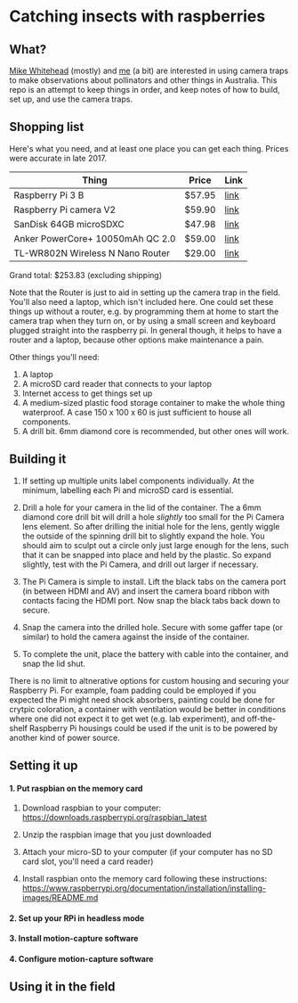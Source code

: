 # Catching insects with raspberries

## What?

[Mike Whitehead](https://michaelrwhitehead.wordpress.com/) (mostly) and [me](http://robertlanfear.com/) (a bit) are interested in using camera traps to make observations about pollinators and other things in Australia. This repo is an attempt to keep things in order, and keep notes of how to build, set up, and use the camera traps. 

## Shopping list

Here's what you need, and at least one place you can get each thing. Prices were accurate in late 2017. 

Thing | Price | Link
------------ | ------------- | -------------
Raspberry Pi 3 B | $57.95 | [link](https://www.littlebirdelectronics.com.au/raspberry-pi-3~38194)
Raspberry Pi camera V2 | $59.90 | [link](https://www.littlebirdelectronics.com.au/raspberry-pi-camera-board-v2-8-megapixels)
SanDisk 64GB microSDXC | $47.98 | [link](https://www.mwave.com.au/product/sandisk-64gb-extreme-microsdxc-uhsi-card-45mbs-ab52673?gclid=Cj0KCQjwg7HPBRDUARIsAMeR_0hD-Axpejh8nX-CrpZ7bEYesIIegPrurTqMBcV850F9jfABD0bgnBIaAoJxEALw_wcB)
Anker PowerCore+ 10050mAh QC 2.0 | $59.00 | [link](http://www.buzzgadgets.com.au/anker-powercore-plus-10050mah-portable-battery-charger-black.html?gclid=Cj0KCQjwg7HPBRDUARIsAMeR_0g6MQOVX5g0RElIYtw4LQTRVpH7G-pLAVSdR3GcaE7i3R-tefYY7_kaAtf1EALw_wcB)
TL-WR802N Wireless N Nano Router| $29.00 | [link](https://www.mwave.com.au/product/tplink-tlwr802n-300mbps-wireless-n-nano-router-ab64161?gclid=Cj0KCQjwg7HPBRDUARIsAMeR_0hcFvUOAFaheZYIzXz1Pkn0HBXFMVBssw69OmRT5FxTK9j_ZKP8kwIaAkWKEALw_wcB)

Grand total: $253.83 (excluding shipping)

Note that the Router is just to aid in setting up the camera trap in the field. You'll also need a laptop, which isn't included here. One could set these things up without a router, e.g. by programming them at home to start the camera trap when they turn on, or by using a small screen and keyboard plugged straight into the raspberry pi. In general though, it helps to have a router and a laptop, because other options make maintenance a pain.

Other things you'll need:

1. A laptop
2. A microSD card reader that connects to your laptop
3. Internet access to get things set up
4. A medium-sized plastic food storage container to make the whole thing waterproof. A case 150 x 100 x 60 is just sufficient to house all components.
5. A drill bit. 6mm diamond core is recommended, but other ones will work.

## Building it

1. If setting up multiple units label components individually. At the minimum, labelling each Pi and microSD card is essential. 

2. Drill a hole for your camera in the lid of the container. The a 6mm diamond core drill bit will drill a hole *slightly* too small for the Pi Camera lens element. So after drilling the initial hole for the lens, gently wiggle the outside of the spinning drill bit to slightly expand the hole. You should aim to sculpt out a circle only just large enough for the lens, such that it can be snapped into place and held by the plastic. So expand slightly, test with the Pi Camera, and drill out larger if necessary.

3. The Pi Camera is simple to install. Lift the black tabs on the camera port (in between HDMI and AV) and insert the camera board ribbon with contacts facing the HDMI port. Now snap the black tabs back down to secure. 

4. Snap the camera into the drilled hole. Secure with some gaffer tape (or similar) to hold the camera against the inside of the container. 

5. To complete the unit, place the battery with cable into the container, and snap the lid shut. 


There is no limit to altnerative options for custom housing and securing your Raspberry Pi. For example, foam padding could be employed if you expected the Pi might need shock absorbers, painting could be done for crytpic coloration, a container with ventilation would be better in conditions where one did not expect it to get wet (e.g. lab experiment), and off-the-shelf Raspberry Pi housings could be used if the unit is to be powered by another kind of power source. 



## Setting it up

#### 1. Put raspbian on the memory card

1. Download raspbian to your computer: https://downloads.raspberrypi.org/raspbian_latest

2. Unzip the raspbian image that you just downloaded

3. Attach your micro-SD to your computer (if your computer has no SD card slot, you'll need a card reader)

4. Install raspbian onto the memory card following these instructions: https://www.raspberrypi.org/documentation/installation/installing-images/README.md

#### 2. Set up your RPi in headless mode


#### 3. Install motion-capture software
#### 4. Configure motion-capture software

## Using it in the field

